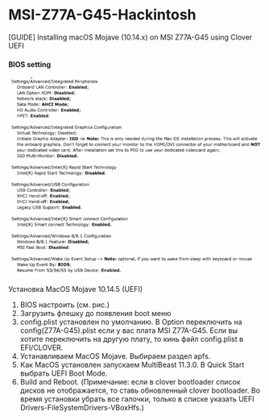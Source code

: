 # MSI-Z77A-G45-Hackintosh
[GUIDE] Installing macOS Mojave (10.14.x) on MSI Z77A-G45 using Clover UEFI

#### BIOS setting

![frst img](/img/bios.png)

Установка MacOS Mojave 10.14.5 (UEFI)
1) BIOS настроить (см. рис.)
2) Загрузить флешку до появления boot меню
3) config.plist установлен по умолчанию. В Option переключить на config(Z77A-G45).plist если у вас плата MSI Z77A-G45. Если вы хотите переключить на другую плату, то кинь файл config.plist в EFI/CLOVER.
4) Устанавливаем MacOS Mojave. Выбираем раздел apfs.
5) Как MacOS установлен запускаем MultiBeast 11.3.0. В Quick Start выбрать UEFI Boot Mode.
6) Build and Reboot.
(Примечание: если в clover bootloader список дисков не отображается, то ставь обновленный clover bootloader. Во время установки убрать все галочки, только в списке указать UEFI Drivers-FileSystemDrivers-VBoxHfs.)
